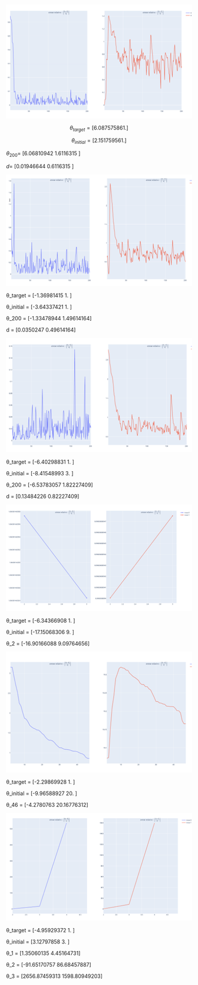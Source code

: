 ![](01.png)

$$θ_{target} = [6.08757586 1.        ]$$

$$θ_{initial} = [2.15175956 1.        ]$$

$\theta_{200} =$ [6.06810942 1.6116315 ]

$d =$ [0.01946644 0.6116315 ]


![](02.png)

θ_target = [-1.36981415  1.        ]

θ_initial = [-3.64337421  1.        ]

θ_200 = [-1.33478944  1.49614164]

d = [0.0350247  0.49614164]


![](03.png)

θ_target = [-6.40298831  1.        ]

θ_initial = [-8.41548993  3.        ]

θ_200 = [-6.53783057  1.82227409]

d = [0.13484226 0.82227409]


![](04.png)

θ_target = [-6.34366908  1.        ]

θ_initial = [-17.15068306   9.        ]

θ_2 = [-16.90166088   9.09764656]


![](05.png)

θ_target = [-2.29869928  1.        ]

θ_initial = [-9.96588927 20.        ]

θ_46 = [-4.2780763  20.16776312]

![](06.png)


θ_target = [-4.95929372  1.        ]

θ_initial = [3.12797858 3.        ]

θ_1 = [1.35060135 4.45164731]

θ_2 = [-91.65170757  86.68457887]

θ_3 = [2656.87459313 1598.80949203]

